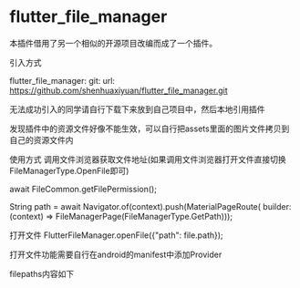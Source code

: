 # flutter_file_manager

本插件借用了另一个相似的开源项目改编而成了一个插件。


引入方式


flutter_file_manager:
  git:
    url: https://github.com/shenhuaxiyuan/flutter_file_manager.git

无法成功引入的同学请自行下载下来放到自己项目中，然后本地引用插件

发现插件中的资源文件好像不能生效，可以自行把assets里面的图片文件拷贝到自己的资源文件内


使用方式
    调用文件浏览器获取文件地址(如果调用文件浏览器打开文件直接切换FileManagerType.OpenFile即可)


  await FileCommon.getFilePermission();


  String path = await Navigator.of(context).push(MaterialPageRoute(
      builder: (context) => FileManagerPage(FileManagerType.GetPath)));



打开文件
FlutterFileManager.openFile({"path": file.path});


打开文件功能需要自行在android的manifest中添加Provider

<provider
    android:name="androidx.core.content.FileProvider"
    android:authorities="${applicationId}.fileprovider"
    android:exported="false"
    android:grantUriPermissions="true"
    tools:replace="android:authorities">
    <meta-data
        android:name="android.support.FILE_PROVIDER_PATHS"
        android:resource="@xml/filepaths" />
</provider>

filepaths内容如下

<paths>
    <external-path
            name="external-path"
            path="."/>
    <external-cache-path
            name="external-cache-path"
            path="."/>
    <external-files-path
            name="external-files-path"
            path="."/>
    <!-- 物理路径为Context.getFilesDir() + /files/* -->
    <files-path
            name="files_path"
            path="."/>
    <cache-path
            name="cache-path"
            path="."/>
    <root-path
            name="name"
            path="."/>
    <external-path
        name="rc_external_path"
        path="." />
    <root-path
        name="rc_root_path"
        path="" />
</paths>
